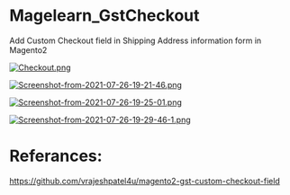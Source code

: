 # Magelearn_GstCheckout
Add Custom Checkout field in Shipping Address information form in Magento2

[![Checkout.png](https://i.postimg.cc/Qt63fkR2/Checkout.png)](https://postimg.cc/Hc7Rx5Wz)

[![Screenshot-from-2021-07-26-19-21-46.png](https://i.postimg.cc/DywgVQRC/Screenshot-from-2021-07-26-19-21-46.png)](https://postimg.cc/HjF5XMY5)

[![Screenshot-from-2021-07-26-19-25-01.png](https://i.postimg.cc/g2J64mnj/Screenshot-from-2021-07-26-19-25-01.png)](https://postimg.cc/Tpzw38jv)

[![Screenshot-from-2021-07-26-19-29-46-1.png](https://i.postimg.cc/sXW1B21Q/Screenshot-from-2021-07-26-19-29-46-1.png)](https://postimg.cc/YGptZM6M)

# Referances:
https://github.com/vrajeshpatel4u/magento2-gst-custom-checkout-field
